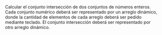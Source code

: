 
Calcular el conjunto intersección de dos conjuntos de números enteros. Cada conjunto 
numérico deberá ser representado por un arreglo dinámico, donde la cantidad de elementos de 
cada arreglo deberá ser pedido mediante teclado. El conjunto intersección deberá ser 
representado por otro arreglo dinámico.